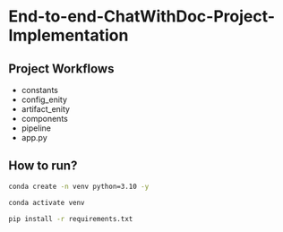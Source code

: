 # End-to-end-ChatWithDoc-Project-Implementation


## Project Workflows

- constants
- config_enity
- artifact_enity
- components
- pipeline
- app.py


## How to run?

```bash
conda create -n venv python=3.10 -y
```

```bash
conda activate venv
```

```bash
pip install -r requirements.txt
```




